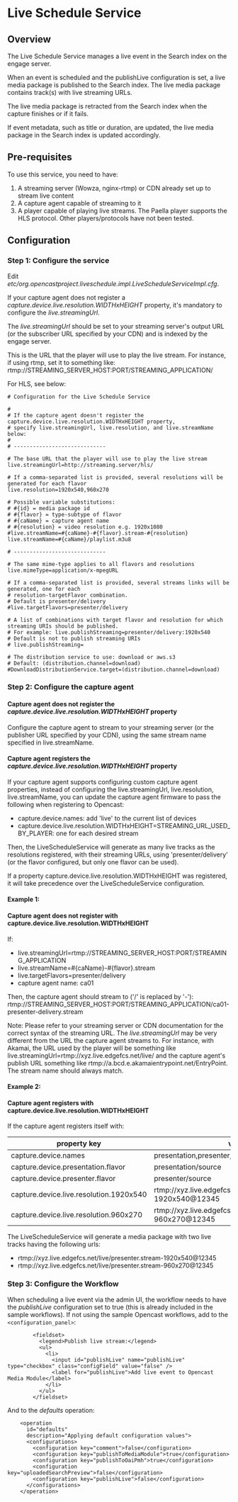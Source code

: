 Live Schedule Service
=====================

Overview
--------

The Live Schedule Service manages a live event in the Search index on the engage server.

When an event is scheduled and the publishLive configuration is set, a live media package is published to the Search
index. The live media package contains track(s) with live streaming URLs.

The live media package is retracted from the Search index when the capture finishes or if it fails.

If event metadata, such as title or duration, are updated, the live media package in the Search index is updated
accordingly.

Pre-requisites
--------------

To use this service, you need to have:

1. A streaming server (Wowza, nginx-rtmp) or CDN already set up to stream live content
2. A capture agent capable of streaming to it
3. A player capable of playing live streams. The Paella player supports the HLS protocol.
   Other players/protocols have not been tested.

Configuration
-------------

### Step 1: Configure the service

Edit  _etc/org.opencastproject.liveschedule.impl.LiveScheduleServiceImpl.cfg_.

If your capture agent does not register a _capture.device.live.resolution.WIDTHxHEIGHT_ property, it's mandatory to
configure the _live.streamingUrl_.

The _live.streamingUrl_ should be set to your streaming server's output URL (or
the subscriber URL specified by your CDN) and is indexed by the engage server.

This is the URL that the player will use to play the live stream. For instance,
if using rtmp, set it to something like:
rtmp://STREAMING_SERVER_HOST:PORT/STREAMING_APPLICATION/

For HLS, see below:
```
# Configuration for the Live Schedule Service

#
# If the capture agent doesn't register the capture.device.live.resolution.WIDTHxHEIGHT property,
# specify live.streamingUrl, live.resolution, and live.streamName below:
#
# -----------------------------

# The base URL that the player will use to play the live stream
live.streamingUrl=http://streaming.server/hls/

# If a comma-separated list is provided, several resolutions will be generated for each flavor
live.resolution=1920x540,960x270

# Possible variable substitutions:
# #{id} = media package id
# #{flavor} = type-subtype of flavor
# #{caName} = capture agent name
# #{resolution} = video resolution e.g. 1920x1080
#live.streamName=#{caName}-#{flavor}.stream-#{resolution}
live.streamName=#{caName}/playlist.m3u8

# -----------------------------

# The same mime-type applies to all flavors and resolutions
live.mimeType=application/x-mpegURL

# If a comma-separated list is provided, several streams links will be generated, one for each
# resolution-targetFlavor combination.
# Default is presenter/delivery
#live.targetFlavors=presenter/delivery

# A list of combinations with target flavor and resolution for which streaming URIs should be published.
# For example: live.publishStreaming=presenter/delivery:1920x540
# Default is not to publish streaming URIs
# live.publishStreaming=

# The distribution service to use: download or aws.s3
# Default: (distribution.channel=download)
#DownloadDistributionService.target=(distribution.channel=download)
```

### Step 2: Configure the capture agent

#### Capture agent does not register the _capture.device.live.resolution.WIDTHxHEIGHT_ property

Configure the capture agent to stream to your streaming server (or the publisher URL specified by your CDN), using the
same stream name specified in live.streamName.

#### Capture agent registers the _capture.device.live.resolution.WIDTHxHEIGHT_ property

If your capture agent supports configuring custom capture agent properties, instead of configuring the
live.streamingUrl, live.resolution, live.streamName, you can update the capture agent firmware to pass the following
when registering to Opencast:

* capture.device.names: add 'live' to the current list of devices
* capture.device.live.resolution.WIDTHxHEIGHT=STREAMING_URL_USED_BY_PLAYER: one for each desired stream

Then, the LiveScheduleService will generate as many live tracks as the resolutions registered, with their streaming
URLs, using 'presenter/delivery' (or the flavor configured, but only one flavor can be used).

If a property capture.device.live.resolution.WIDTHxHEIGHT was registered, it will take precedence over the
LiveScheduleService configuration.

#### Example 1:

#### Capture agent does not register with capture.device.live.resolution.WIDTHxHEIGHT

If:

* live.streamingUrl=rtmp://STREAMING_SERVER_HOST:PORT/STREAMING_APPLICATION
* live.streamName=#{caName}-#{flavor}.stream
* live.targetFlavors=presenter/delivery
* capture agent name: ca01

Then, the capture agent should stream to ('/' is replaced by '-'):
rtmp://STREAMING_SERVER_HOST:PORT/STREAMING_APPLICATION/ca01-presenter-delivery.stream

Note: Please refer to your streaming server or CDN documentation for the correct syntax of the streaming URL. The
_live.streamingUrl_ may be very different from the URL the capture agent streams to. For instance, with Akamai, the URL
used by the player will be something like live.streamingUrl=rtmp://xyz.live.edgefcs.net/live/ and the capture agent's
publish URL something like rtmp://a.bcd.e.akamaientrypoint.net/EntryPoint. The stream name should always match.

#### Example 2:

#### Capture agent registers with capture.device.live.resolution.WIDTHxHEIGHT

If the capture agent registers itself with:

|property  key|value|
|-------------|-----|
|capture.device.names|presentation,presenter,live|
|capture.device.presentation.flavor|presentation/source|
|capture.device.presenter.flavor|presenter/source|
|capture.device.live.resolution.1920x540|rtmp://xyz.live.edgefcs.net/live/presenter.stream-1920x540@12345|
|capture.device.live.resolution.960x270|rtmp://xyz.live.edgefcs.net/live/presenter.stream-960x270@12345|

The LiveScheduleService will generate a media package with two live tracks having the following urls:

* rtmp://xyz.live.edgefcs.net/live/presenter.stream-1920x540@12345
* rtmp://xyz.live.edgefcs.net/live/presenter.stream-960x270@12345


### Step 3: Configure the Workflow

When scheduling a live event via the admin UI, the workflow needs to have the _publishLive_ configuration set to true
(this is already included in the sample workflows).
If not using the sample Opencast workflows, add to the `<configuration_panel>`:

```
        <fieldset>
          <legend>Publish live stream:</legend>
          <ul>
            <li>
              <input id="publishLive" name="publishLive" type="checkbox" class="configField" value="false" />
              <label for="publishLive">Add live event to Opencast Media Module</label>
            </li>
          </ul>
        </fieldset>
```

And to the _defaults_ operation:

```
    <operation
      id="defaults"
      description="Applying default configuration values">
      <configurations>
        <configuration key="comment">false</configuration>
        <configuration key="publishToMediaModule">true</configuration>
        <configuration key="publishToOaiPmh">true</configuration>
        <configuration key="uploadedSearchPreview">false</configuration>
        <configuration key="publishLive">false</configuration>
      </configurations>
    </operation>
```
